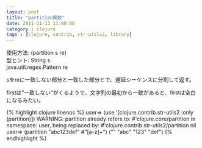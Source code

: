 ```yaml
---
layout: post
title: "partition関数"
date: 2011-11-13 11:00:00
category : clojure
tags : [clojure, contrib, str-utils2, library]
---
```

使用方法: (partition s re)  
型ヒント: String s  
java.util.regex.Pattern re

sをreに一致しない部分と一致した部分とで、遅延シーケンスに分割して返す。

<!--more-->

firstは”一致しない”がくるようで、文字列の最初から一致があると、firstは空白になるみたい。

{% highlight clojure linenos %}
user=> (use '[clojure.contrib.str-utils2 :only (partition)])
WARNING: partition already refers to: #'clojure.core/partition in namespace: user, being replaced by: #'clojure.contrib.str-utils2/partition
nil
user=> (partition "abc123def" #"[a-z]+")
("" "abc" "123" "def")
{% endhighlight %}


